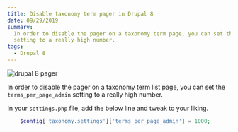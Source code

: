 ```yaml
---
title: Disable taxonomy term pager in Drupal 8
date: 09/29/2019
summary:
  In order to disable the pager on a taxonomy term page, you can set the `terms_per_page_admin`
  setting to a really high number.
tags:
  - Drupal 8
---
```


![drupal 8 pager](/static/images/content/drupal-8-pager.jpg)

In order to disable the pager on a taxonomy term list page, you can set the `terms_per_page_admin` setting to a really high number.

In your `settings.php` file, add the below line and tweak to your liking.

```php
	$config['taxonomy.settings']['terms_per_page_admin'] = 1000;
```
